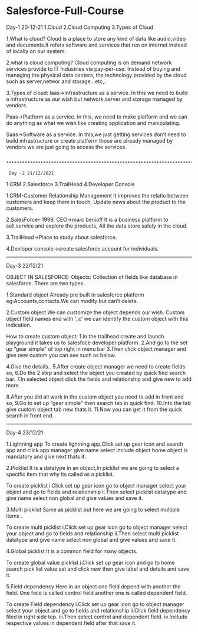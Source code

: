 # Salesforce-Full-Course
Day-1 20-12-21
1.Cloud
2.Cloud Computing
3.Types of Cloud

1.What is cloud?
     Cloud is a place to store any kind of data like audio,video and documents.It refers software and services that run on internet instead of locally on our system.

2.what is cloud computing?
     Cloud computing is on demand network services provide to IT
Industries via pay-per-use. Instead of  buying and managing the physical data centers, the technology provided by the cloud such as server,networ and storage…etc,.

3.Types of cloud:
  Iaas→Infrastructure as a service.
     In this we need to build a infrastructure as our wish but network,server and storage managed by vendors.
  
  Paas→Platform as a service.
     In this, we need to make platform and we can do anything as what we wish like creating application and manipulating.
  
  Saas→Software as a service.
     In this,we just getting services don’t need to build infrastructure or create platform those are already managed by vendors we are just going to access the services. 
     
     ********************************************************************************************************************************************************************

     Day -2 21/12/2021

1.CRM
2.Salesforce 
3.TrailHead 
4.Developer Console


1.CRM-Customer Relationship Management
    It improves the relatio between customers and keep them in touch, Update news about the product to the customers.

2.SalesForce– 1999, CEO→marc benioff
  It is a business platform to sell,service and explore the products, All the data store safely in the cloud.

3.TrailHead→Place to study about salesforce.

4.Devloper console→create salesforce account for individuals.

********************************************************************************************************************************************************************

Day-3 22/12/21

OBJECT IN SALESFORCE:
  Objects:
     Collection of fields like database in salesforce. There are two types..

1.Standard object
   Already pre built in salesforce platform eg:Accounts,contacts.We can modify but can’t delete. 

2.Custom object
   We can customize the object depends our wish. Custom object field names end with ‘_c’ we can identify the custom object with this indication.

How to create custom object:
1.In the trailhead create and launch playground it takes us to salesfoce developer platform.
2.And go to the set up “gear simple” of top right in menu bar
3.Then click object manager and give new custom you can see such as below.


4.Give the details..
5.After create object manager we need to create fields so,
6.Do the 2 step and select the object  you created by quick find search bar.
7.In selected object click the fields and relationship and give new to add more.


8.After you did all work in the custom object you need to add in front end so,
9.Go to set up “gear simple” then search tab in  quick find.
10.Into the tab give custom object tab new thats it.
11.Now you can get it from the quick search in front end.
********************************************************************************************************************************************************************
Day-4 23/12/21

1.Lightning app
   To create lightning app,Click set up gear icon and search app and click app manager give name select include object home object is mandatory and give next thats it.


2.Picklist 
  It is a datatype in an object,In picklist we are going to select a specific item that why its called as a picklist.

  To create picklist 
   i.Click set up gear icon go to object manager select your object and go to fields and relationship 
   ii.Then select picklist datatype and give name select non global and give values and save it.


3.Multi picklist
   Same as picklist but here we are going to select multiple items .

  To create multi picklist
     i.Click set up gear icon go to object manager select your object and go to fields and relationship 
      ii.Then select multi picklist datatype and give name select non global and give values and save it.


4.Global picklist
    It is a common field for many objects.

   To create global value picklist
      i.Click set up gear icon and go to home search pick list value set and click new  then give label and details and save it.


5.Field dependency
   Here in an object one field depend with another the field.
One field is called control field another one is called dependent field.

   To create Field dependency
        i.Click set up gear icon go to object manager select your object and go to fields and relationship 
        ii.Click field dependency filed in right side top.
        iii.Then select control and dependent field.
        iv.Include respective values in dependent field after that save it.




